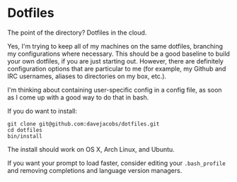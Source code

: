Dotfiles
========

The point of the directory? Dotfiles in the cloud.

Yes, I'm trying to keep all of my machines on the same dotfiles,
branching my configurations where necessary. This should be a good baseline
to build your own dotfiles, if you are just starting out. However, there
are definitely configuration options that are particular to me (for example,
my Github and IRC usernames, aliases to directories on my box, etc.).

I'm thinking about containing user-specific config in a config file, as
soon as I come up with a good way to do that in bash.

If you do want to install:

    git clone git@github.com:davejacobs/dotfiles.git
    cd dotfiles
    bin/install

The install should work on OS X, Arch Linux, and Ubuntu.

If you want your prompt to load faster, consider editing your `.bash_profile`
and removing completions and language version managers.
